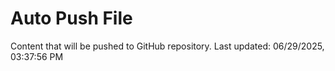 # Auto Push File

Content that will be pushed to GitHub repository.
Last updated: 06/29/2025, 03:37:56 PM